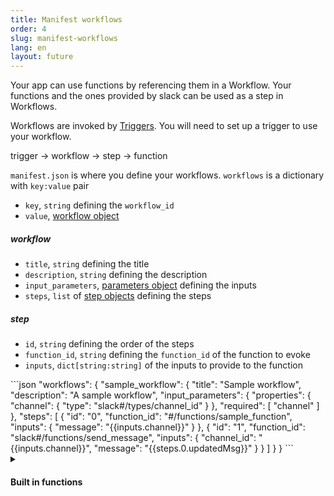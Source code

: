 ```yaml
---
title: Manifest workflows
order: 4
slug: manifest-workflows
lang: en
layout: future
---
```


<div class="section-content">

Your app can use functions by referencing them in a Workflow. Your functions and the ones provided by slack can be used as a step in Workflows.

Workflows are invoked by [Triggers](/bolt-python/future/triggers). You will need to set up a trigger to use your workflow.

trigger → workflow → step → function

`manifest.json` is where you define your workflows. `workflows` is a dictionary with `key:value` pair

- `key`, `string` defining the `workflow_id`
- `value`, [workflow object](#workflow)
  
##### workflow

- `title`, `string` defining the title
- `description`, `string` defining the description
- `input_parameters`, [parameters object](#parameters) defining the inputs
- `steps`, `list` of [step objects](#step) defining the steps

##### step

- `id`, `string` defining the order of the steps
- `function_id`, `string` defining the `function_id` of the function to evoke
- `inputs`, `dict[string:string]` of the inputs to provide to the function

</div>

<div>
```json
  "workflows": {
    "sample_workflow": {
      "title": "Sample workflow",
      "description": "A sample workflow",
      "input_parameters": {
        "properties": {
          "channel": {
            "type": "slack#/types/channel_id"
          }
        },
        "required": [
          "channel"
        ]
      },
      "steps": [
        {
          "id": "0",
          "function_id": "#/functions/sample_function",
          "inputs": {
            "message": "{{inputs.channel}}"
          }
        },
        {
          "id": "1",
          "function_id": "slack#/functions/send_message",
          "inputs": {
            "channel_id": "{{inputs.channel}}",
            "message": "{{steps.0.updatedMsg}}"
          }
        }
      ]
    }
  }
```
</div>

<details class="secondary-wrapper" >
  
<summary class="section-head" markdown="0">
  <h4 class="section-head">Built in functions</h4>
</summary>

<div class="secondary-content">
Slack provides built in functions that can be used by a workflow to accomplish simple tasks, add these functions to your workflow steps in order to use them.

- <a href="https://api.slack.com/future/functions#send-message" target="_blank">Send message</a>
- <a href="https://api.slack.com/future/functions#open-a-form" target="_blank">Open a form</a>
- <a href="https://api.slack.com/future/functions#create-channel" target="_blank">Create channel</a>

Refer to <a href="https://api.slack.com/future/functions" target="_blank">the built-in functions document</a> to learn the available built-in functions.
</div>

```json
    "$comment": "A step to post the user name to a channel"
    "steps": [
      {
        "id": "0",
        "function_id": "slack#/functions/send_message",
        "inputs": {
          "channel_id": "{{inputs.channel}}",
          "message": "{{inputs.user_name}}"
        }
      }
    ]
```

</details>
